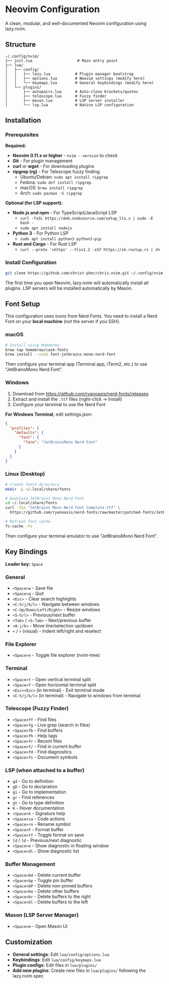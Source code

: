 # Neovim Configuration

A clean, modular, and well-documented Neovim configuration using lazy.nvim.

## Structure

```
~/.config/nvim/
├── init.lua                    # Main entry point
├── lua/
│   ├── config/
│   │   ├── lazy.lua           # Plugin manager bootstrap
│   │   ├── options.lua        # Neovim settings (modify here)
│   │   └── keymaps.lua        # General keybindings (modify here)
│   └── plugins/
│       ├── autopairs.lua      # Auto-close brackets/quotes
│       ├── telescope.lua      # Fuzzy finder
│       ├── mason.lua          # LSP server installer
│       └── lsp.lua            # Native LSP configuration
```

## Installation

### Prerequisites

**Required:**
- **Neovim 0.11.x or higher** - `nvim --version` to check
- **Git** - For plugin management
- **curl** or **wget** - For downloading plugins
- **ripgrep (rg)** - For Telescope fuzzy finding
  - Ubuntu/Debian: `sudo apt install ripgrep`
  - Fedora: `sudo dnf install ripgrep`
  - macOS: `brew install ripgrep`
  - Arch: `sudo pacman -S ripgrep`

**Optional (for LSP support):**
- **Node.js and npm** - For TypeScript/JavaScript LSP
  - `curl -fsSL https://deb.nodesource.com/setup_lts.x | sudo -E bash -`
  - `sudo apt install nodejs`
- **Python 3** - For Python LSP
  - `sudo apt install python3 python3-pip`
- **Rust and Cargo** - For Rust LSP
  - `curl --proto '=https' --tlsv1.2 -sSf https://sh.rustup.rs | sh`

### Install Configuration

```bash
git clone https://github.com/christ-pher/chris.nvim.git ~/.config/nvim && nvim
```

The first time you open Neovim, lazy.nvim will automatically install all plugins. LSP servers will be installed automatically by Mason.

## Font Setup

This configuration uses icons from Nerd Fonts. You need to install a Nerd Font on your **local machine** (not the server if you SSH).

### macOS

```bash
# Install using Homebrew
brew tap homebrew/cask-fonts
brew install --cask font-jetbrains-mono-nerd-font
```

Then configure your terminal app (Terminal.app, iTerm2, etc.) to use "JetBrainsMono Nerd Font".

### Windows

1. Download from https://github.com/ryanoasis/nerd-fonts/releases
2. Extract and install the `.ttf` files (right-click → Install)
3. Configure your terminal to use the Nerd Font

**For Windows Terminal**, edit settings.json:
```json
{
  "profiles": {
    "defaults": {
      "font": {
        "face": "JetBrainsMono Nerd Font"
      }
    }
  }
}
```

### Linux (Desktop)

```bash
# Create fonts directory
mkdir -p ~/.local/share/fonts

# Download JetBrains Mono Nerd Font
cd ~/.local/share/fonts
curl -fLo "JetBrains Mono Nerd Font Complete.ttf" \
  https://github.com/ryanoasis/nerd-fonts/raw/master/patched-fonts/JetBrainsMono/Ligatures/Regular/JetBrainsMonoNerdFont-Regular.ttf

# Refresh font cache
fc-cache -fv
```

Then configure your terminal emulator to use "JetBrainsMono Nerd Font".

## Key Bindings

**Leader key:** `Space`

### General
- `<Space>w` - Save file
- `<Space>q` - Quit
- `<Esc>` - Clear search highlights
- `<C-h/j/k/l>` - Navigate between windows
- `<C-Up/Down/Left/Right>` - Resize windows
- `<S-h/l>` - Previous/next buffer
- `<Tab>` / `<S-Tab>` - Next/previous buffer
- `<A-j/k>` - Move line/selection up/down
- `<` / `>` (visual) - Indent left/right and reselect

### File Explorer
- `<Space>n` - Toggle file explorer (nvim-tree)

### Terminal
- `<Space>t` - Open vertical terminal split
- `<Space>T` - Open horizontal terminal split
- `<Esc><Esc>` (in terminal) - Exit terminal mode
- `<C-h/j/k/l>` (in terminal) - Navigate to windows from terminal

### Telescope (Fuzzy Finder)
- `<Space>ff` - Find files
- `<Space>fg` - Live grep (search in files)
- `<Space>fb` - Find buffers
- `<Space>fh` - Help tags
- `<Space>fr` - Recent files
- `<Space>f/` - Find in current buffer
- `<Space>fd` - Find diagnostics
- `<Space>fs` - Document symbols

### LSP (when attached to a buffer)
- `gd` - Go to definition
- `gD` - Go to declaration
- `gi` - Go to implementation
- `gr` - Find references
- `gt` - Go to type definition
- `K` - Hover documentation
- `<Space>k` - Signature help
- `<Space>ca` - Code actions
- `<Space>rn` - Rename symbol
- `<Space>F` - Format buffer
- `<Space>tf` - Toggle format on save
- `[d` / `]d` - Previous/next diagnostic
- `<Space>e` - Show diagnostic in floating window
- `<Space>dl` - Show diagnostic list

### Buffer Management
- `<Space>bd` - Delete current buffer
- `<Space>bp` - Toggle pin buffer
- `<Space>bP` - Delete non-pinned buffers
- `<Space>bo` - Delete other buffers
- `<Space>br` - Delete buffers to the right
- `<Space>bl` - Delete buffers to the left

### Mason (LSP Server Manager)
- `<Space>m` - Open Mason UI

## Customization

- **General settings**: Edit `lua/config/options.lua`
- **Keybindings**: Edit `lua/config/keymaps.lua`
- **Plugin configs**: Edit files in `lua/plugins/`
- **Add new plugins**: Create new files in `lua/plugins/` following the lazy.nvim spec
